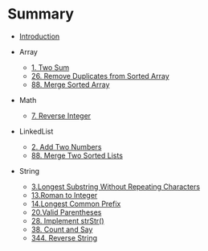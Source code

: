 # Summary

* [Introduction](README.md)

* Array

  * [1. Two Sum](/problems/1.two-sum.md)
  * [26. Remove Duplicates from Sorted Array](/problems/26.remove-duplicates-from-sorted-array.md)
  * [88. Merge Sorted Array](/problems/88.merge-sorted-array.md)

* Math

  * [7. Reverse Integer](/problems/7.reverse-integer.md)

* LinkedList

  * [2. Add Two Numbers](/problems/2.add-two-numbers.md)
  * [88. Merge Two Sorted Lists](/problems/88.merge-sorted-array.md)

* String

  * [3.Longest Substring Without Repeating Characters](/problems/3.longest-substring-without-repeating-characters.md)
  * [13.Roman to Integer](/problems/13.roman-to-integer.md)
  * [14.Longest Common Prefix](/problems/14.longest-common-prefix.md)
  * [20.Valid Parentheses](/problems/20.valid-parentheses.md)
  * [28. Implement strStr\(\)](/problems/28.implement-strstr.md)
  * [38. Count and Say](/problems/38.count-and-say.md)
  * [344. Reverse String](/problems/344.reverse-string.md)




